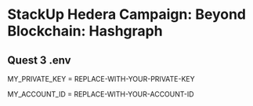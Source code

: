 # StackUp Hedera Campaign: Beyond Blockchain: Hashgraph

## Quest 3 .env
MY_PRIVATE_KEY = REPLACE-WITH-YOUR-PRIVATE-KEY

MY_ACCOUNT_ID = REPLACE-WITH-YOUR-ACCOUNT-ID
